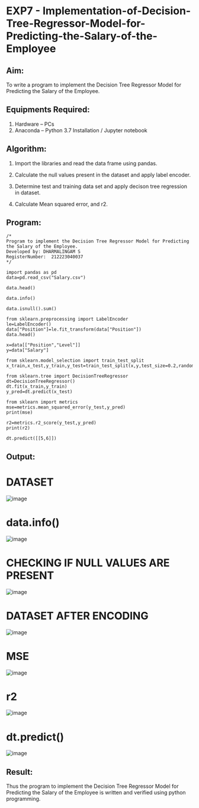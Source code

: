 # EXP7 - Implementation-of-Decision-Tree-Regressor-Model-for-Predicting-the-Salary-of-the-Employee

## Aim:
To write a program to implement the Decision Tree Regressor Model for Predicting the Salary of the Employee.

## Equipments Required:
1. Hardware – PCs
2. Anaconda – Python 3.7 Installation / Jupyter notebook

## Algorithm:
1. Import the libraries and read the data frame using pandas.

2. Calculate the null values present in the dataset and apply label encoder.
   
3. Determine test and training data set and apply decison tree regression in dataset.
   
4. Calculate Mean squared error, and r2.

## Program:
```
/* 
Program to implement the Decision Tree Regressor Model for Predicting the Salary of the Employee.
Developed by: DHARMALINGAM S
RegisterNumber:  212223040037
*/
```
```
import pandas as pd
data=pd.read_csv("Salary.csv")

data.head()

data.info()

data.isnull().sum()

from sklearn.preprocessing import LabelEncoder
le=LabelEncoder()
data["Position"]=le.fit_transform(data["Position"])
data.head()

x=data[["Position","Level"]]
y=data["Salary"]

from sklearn.model_selection import train_test_split
x_train,x_test,y_train,y_test=train_test_split(x,y,test_size=0.2,random_state=2)

from sklearn.tree import DecisionTreeRegressor
dt=DecisionTreeRegressor()
dt.fit(x_train,y_train)
y_pred=dt.predict(x_test)

from sklearn import metrics
mse=metrics.mean_squared_error(y_test,y_pred)
print(mse)

r2=metrics.r2_score(y_test,y_pred)
print(r2)

dt.predict([[5,6]])
```
## Output:
# DATASET
![image](https://github.com/K-Dharshini/Implementation-of-Decision-Tree-Regressor-Model-for-Predicting-the-Salary-of-the-Employee/assets/139334830/fad4ac6e-6233-4642-94d8-fdb9c24716a5)

# data.info()
![image](https://github.com/K-Dharshini/Implementation-of-Decision-Tree-Regressor-Model-for-Predicting-the-Salary-of-the-Employee/assets/139334830/1df11c88-3d24-407c-9bf4-f0997d2b2563)

# CHECKING IF NULL VALUES ARE PRESENT
![image](https://github.com/K-Dharshini/Implementation-of-Decision-Tree-Regressor-Model-for-Predicting-the-Salary-of-the-Employee/assets/139334830/47c64c54-2d21-46b3-903b-bdd7fa2d2652)

# DATASET AFTER ENCODING
![image](https://github.com/K-Dharshini/Implementation-of-Decision-Tree-Regressor-Model-for-Predicting-the-Salary-of-the-Employee/assets/139334830/d10c39ff-3074-4edc-b201-68ca609248b7)

# MSE
![image](https://github.com/K-Dharshini/Implementation-of-Decision-Tree-Regressor-Model-for-Predicting-the-Salary-of-the-Employee/assets/139334830/af30b04f-2ad5-42f4-af2f-96cc8de4828b)

# r2
![image](https://github.com/K-Dharshini/Implementation-of-Decision-Tree-Regressor-Model-for-Predicting-the-Salary-of-the-Employee/assets/139334830/5c85217b-0505-4345-98b0-e87b2f3c5976)

# dt.predict()
![image](https://github.com/K-Dharshini/Implementation-of-Decision-Tree-Regressor-Model-for-Predicting-the-Salary-of-the-Employee/assets/139334830/d993baa4-b83e-4505-a779-c9fdc3f45cd9)

## Result:
Thus the program to implement the Decision Tree Regressor Model for Predicting the Salary of the Employee is written and verified using python programming.
